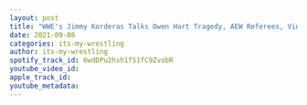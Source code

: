 ```yaml
---
layout: post
title: "WWE's Jimmy Korderas Talks Owen Hart Tragedy, AEW Referees, Vince McMahon & Roman Reigns"
date: 2021-09-08
categories: its-my-wrestling
author: its-my-wrestling
spotify_track_id: 6wdDPu2hsh1f51fC9ZvobR
youtube_video_id: 
apple_track_id: 
youtube_metadata: 
---
```

